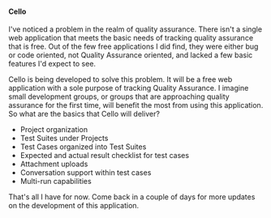#### Cello

I've noticed a problem in the realm of quality assurance. There isn't a single web application that meets the basic needs of tracking quality assurance that is free. Out of the few free applications I did find, they were either bug or code oriented, not Quality Assurance oriented, and lacked a few basic features I'd expect to see.

Cello is being developed to solve this problem. It will be a free web application with a sole purpose of tracking Quality Assurance. I imagine small development groups, or groups that are approaching quality assurance for the first time, will benefit the most from using this application. So what are the basics that Cello will deliver?

* Project organization
* Test Suites under Projects
* Test Cases organized into Test Suites
* Expected and actual result checklist for test cases
* Attachment uploads
* Conversation support within test cases
* Multi-run capabilities

That's all I have for now. Come back in a couple of days for more updates on the development of this application.
